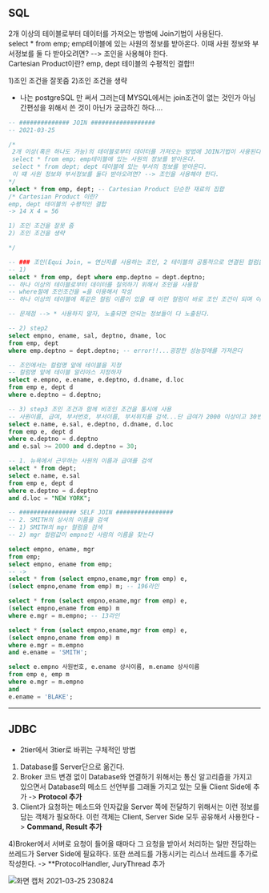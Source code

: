 ## SQL

2개 이상의 테이블로부터 데이터를 가져오는 방법에 Join기법이 사용된다.
</br>
select * from emp;
emp테이블에 있는 사원의 정보를 받아온다.
이때 사원 정보와 부서정보를 둘 다 받아오려면?
--> 조인을 사용해야 한다.
</br>
Cartesian Product이란?
emp, dept 테이블의 수평적인 결합!!

1)조인 조건을 잘못줌
2)조인 조건을 생략 

- 나는 postgreSQL    만 써서 그러는데 MYSQL에서는 join조건이 없는 것인가 아님 간편성을 위해서 쓴 것이 아닌가 궁금하긴 하다....


``` SQL
-- ############## JOIN ##################
-- 2021-03-25

/*
 2개 이상(혹은 하나도 가능)의 테이블로부터 데이터를 가져오는 방법에 JOIN기법이 사용된다.
 select * from emp; emp테이블에 있는 사원의 정보를 받아온다.
 select * from dept; dept 테이블에 있는 부서의 정보를 받아온다.
 이 떄 사원 정보와 부서정보를 둘다 받아오려면? --> 조인을 사용해야 한다.
*/
select * from emp, dept; -- Cartesian Product 단순한 재료의 집합
/* Cartesian Product 이란?
emp, dept 테이블의 수평적인 결합
-> 14 X 4 = 56

1) 조인 조건을 잘못 줌
2) 조인 조건을 생략

*/

-- ### 조인(Equi Join, = 연산자를 사용하는 조인, 2 테이블의 공통적으로 연결된 컬럼을 연산자로 표시)
-- 1)
select * from emp, dept where emp.deptno = dept.deptno;
-- 하나 이상의 테이블로부터 데이터를 질의하기 위해서 조인을 사용함
-- where절에 조인조건을 =을 이용해서 작성
-- 하나 이상의 테이블에 똑같은 컬림 이름이 있을 떄 이런 컬럼이 바로 조인 조건이 되며 이 컬럼명 앞에 테이블을 지정함

-- 문제점 --> * 사용하지 말자, 노출되면 안되는 정보들이 다 노출된다.

-- 2) step2
select empno, ename, sal, deptno, dname, loc 
from emp, dept
where emp.deptno = dept.deptno; -- error!!...굉장한 성능장애를 가져온다

-- 조인에서는 컬럼명 앞에 테이블을 지정
-- 컬럼명 앞에 테이블 알리야스 지정하자
select e.empno, e.ename, e.deptno, d.dname, d.loc
from emp e, dept d
where e.deptno = d.deptno;

-- 3) step3 조인 조건과 함께 비조인 조건을 통시에 사용
-- 사원이름, 급여, 부서번호, 부서이름, 부서위치를 검색...단 급여가 2000 이상이고 30번 부서에 한해서만
select e.name, e.sal, e.deptno, d.dname, d.loc
from emp e, dept d 
where e.deptno = d.deptno
and e.sal >= 2000 and d.deptno = 30;

-- 1. 뉴욕에서 근무하는 사원의 이름과 급여를 검색
select * from dept;
select e.name, e.sal
from emp e, dept d
where e.deptno = d.deptno
and d.loc = "NEW YORK";

-- ################ SELF JOIN ################
-- 2. SMITH의 상사의 이름을 검색
-- 1) SMITH의 mgr 컬럼을 검색
-- 2) mgr 컬럼값이 empno인 사람의 이름을 찾는다

select empno, ename, mgr
from emp;
select empno, ename from emp;
-- ->
select * from (select empno,ename,mgr from emp) e,
(select empno,ename from emp) m; -- 196라인

select * from (select empno,ename,mgr from emp) e,
(select empno,ename from emp) m
where e.mgr = m.empno; -- 13라인

select * from (select empno,ename,mgr from emp) e,
(select empno,ename from emp) m
where e.mgr = m.empno
and e.ename = 'SMITH';

select e.empno 사원번호, e.ename 상사이름, m.ename 상사이름
from emp e, emp m
where e.mgr = m.empno
and
e.ename = 'BLAKE';
```
---
## JDBC

- 2tier에서 3tier로 바뀌는 구체적인 방법

1) Database를 Server단으로 옮긴다.
2) Broker 코드 변경 없이 Database와 연결하기 위해서는 통신 알고리즘을 가지고 있으면서 Database의 메소드 선언부를 그래돌 가지고 있는 모듈 Client Side에 추가
-> **Protocol 추가**
3) Client가 요청하는 메소드와 인자값을 Server 쪽에 전달하기 위해서는 이런 정보를 담는 객체가 필요하다. 이런 객체는 Client, Server Side 모두 공유해서 사용한다
-> **Command, Result 추가**

4)Broker에서 서버로 요청이 들어올 때마다 그 요청을 받아서 처리하는 일만 전담하는 쓰레드가 Server Side에 필요하다. 또한 쓰레드를 가동시키는 리스너 쓰레드를 추가로 작성한다.
-> **ProtocolHandler, JuryThread 추가

![화면 캡처 2021-03-25 230824](https://user-images.githubusercontent.com/76687078/112486299-19706b80-8dbf-11eb-87ed-42a769dbb7a4.png)
